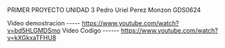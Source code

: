 PRIMER PROYECTO UNIDAD 3
Pedro Uriel Perez Monzon
GDS0624


Video demostracion -----      https://www.youtube.com/watch?v=bd5HLGMDSmo
Video Codigo ------       https://www.youtube.com/watch?v=kXGkxaTFHU8
